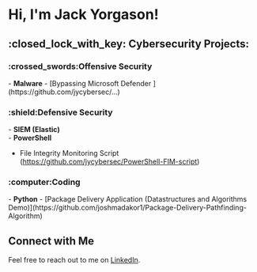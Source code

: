<h1>Hi, I'm Jack Yorgason! <br/></h1>

<h2>:closed_lock_with_key: Cybersecurity Projects:</h2>

<h3>:crossed_swords:Offensive Security</h3>
- <b>Malware</b>
  - [Bypassing Microsoft Defender ](https://github.com/jycybersec/...)

<h3>:shield:Defensive Security</h3>
- <b>SIEM (Elastic)</b> </br>
- <b>PowerShell</b>

  - File Integrity Monitoring Script (https://github.com/jycybersec/PowerShell-FIM-script)
<h3>:computer:Coding</h3>
- <b>Python</b>
  - [Package Delivery Application (Datastructures and Algorithms Demo)](https://github.com/joshmadakor1/Package-Delivery-Pathfinding-Algorithm)

## Connect with Me
Feel free to reach out to me on [LinkedIn](https://www.linkedin.com/in/jack-yorgason-21940a24a/%29).

